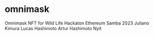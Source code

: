 # omnimask
Omnimask NFT for Wild Life
Hackaton Ethereum Samba 2023 
Juliano Kimura
Lucas Hashimoto
Artur Hashimoto 
Nyit 

